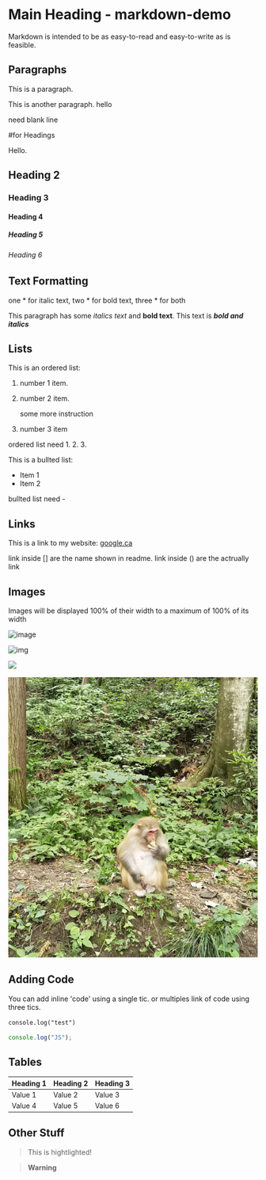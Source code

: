 # Main Heading - markdown-demo

Markdown is intended to be as easy-to-read and easy-to-write as is feasible.

## Paragraphs

This is a paragraph.

This is another paragraph.
hello

need blank line





#for Headings

Hello.

## Heading 2

### Heading 3

#### Heading 4

##### Heading 5

###### Heading 6

## Text Formatting

one * for italic text, two * for bold text, three * for both

This paragraph has some *italics text* and **bold text**. This text is ***bold and italics***


## Lists

This is an ordered list:

1. number 1 item.
2. number 2 item.

    some more instruction
    
3. number 3 item

ordered list need 1. 2. 3.



This is a bullted list:
- Item 1
- Item 2

bullted list need -


## Links

This is a link to my website:
[google.ca](https://google.ca)

link inside [] are the name shown in readme. link inside () are the actrually link


## Images

Images will be displayed 100% of their width to a maximum of 100% of its width


![image](https://github.com/YujiaWang6/SeasonAPP/blob/master/seasonIMG/fall.JPG)

![img](https://github.com/YujiaWang6/SeasonAPP/blob/master/seasonIMG/fall.JPG?raw=true)

<img src="http://codeadam.ca/images/code-block.png" width="200">

![img](IMG_20210609_134656.jpg)


## Adding Code

You can add inline 'code' using a single tic. or multiples link of code using three tics.

```
console.log("test")
```


``` javascript
console.log("JS");
```


## Tables

Heading 1 | Heading 2 | Heading 3 
-|-|-
Value 1| Value 2| Value 3
Value 4 | Value 5 | Value 6


## Other Stuff

> This is hightlighted!

> **Warning**
